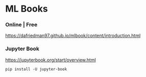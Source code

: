 # ML Books

### Online | Free 
https://dafriedman97.github.io/mlbook/content/introduction.html


### Jupyter Book
https://jupyterbook.org/start/overview.html 
```
pip install -U jupyter-book
```